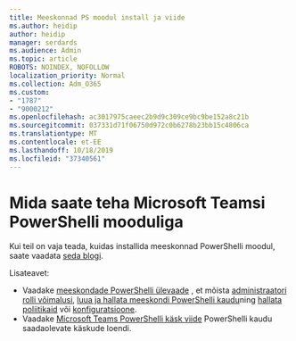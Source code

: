 ```yaml
---
title: Meeskonnad PS moodul install ja viide
ms.author: heidip
author: heidip
manager: serdards
ms.audience: Admin
ms.topic: article
ROBOTS: NOINDEX, NOFOLLOW
localization_priority: Normal
ms.collection: Adm_O365
ms.custom:
- "1787"
- "9000212"
ms.openlocfilehash: ac3017975caeec2b9d9c309ce9bc9be152a8c21b
ms.sourcegitcommit: 037331d71f06750d972c0b6278b23bb15c4806ca
ms.translationtype: MT
ms.contentlocale: et-EE
ms.lasthandoff: 10/18/2019
ms.locfileid: "37340561"
---
```

# <a name="what-you-can-accomplish-with-microsoft-teams-powershell-module"></a>Mida saate teha Microsoft Teamsi PowerShelli mooduliga

Kui teil on vaja teada, kuidas installida meeskonnad PowerShelli moodul, saate vaadata [seda blogi](https://blogs.technet.microsoft.com/skypehybridguy/2017/11/07/microsoft-teams-powershell-support/).

Lisateavet:

- Vaadake [meeskondade PowerShelli ülevaade](https://docs.microsoft.com/MicrosoftTeams/teams-powershell-overview) , et mõista [administraatori rolli võimalusi](https://docs.microsoft.com/MicrosoftTeams/using-admin-roles), [luua ja hallata meeskondi PowerShelli kaudu](https://docs.microsoft.com/MicrosoftTeams/teams-powershell-overview#creating-and-managing-teams-via-powershell)ning [hallata poliitikaid](https://docs.microsoft.com/MicrosoftTeams/teams-powershell-overview#managing-policies-via-powershell) või [konfiguratsioone](https://docs.microsoft.com/MicrosoftTeams/teams-powershell-overview#managing-configurations-via-powershell). 
- Vaadake [Microsoft Teams PowerShelli käsk viide](https://docs.microsoft.com/powershell/module/teams/?view=teams-ps) PowerShelli kaudu saadaolevate käskude loendi. 
